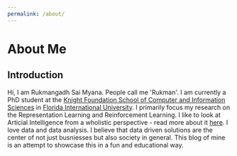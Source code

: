 ```yaml
---
permalink: /about/
---
```

# About Me
## Introduction
Hi, I am Rukmangadh Sai Myana. People call me 'Rukman'. I am currently a PhD student at the [Knight Foundation School of Computer and Information Sciences][1] in [Florida International University][2]. I primarily focus my research on the Representation Learning and Reinforcement Learning. I like to look at Articial Intelligence from a wholistic perspective - read more about it [here][3]. I love data and data analysis. I believe that data driven solutions are the center of not just busniesses but also society in general. This blog of mine is an attempt to showcase this in a fun and educational way.

[1]: https://www.cis.fiu.edu/
[2]: https://www.fiu.edu/
[3]: https://openreview.net/pdf?id=BZ5a1r-kVsf
